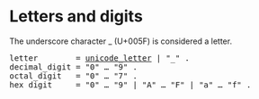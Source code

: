 # Letters and digits

The underscore character _ (U+005F) is considered a letter.

<pre>
<a id="letter">letter</a>        = <a href="/Source code representation/characters.html#unicode_letter">unicode_letter</a> | "_" .
<a id="decimal_digit">decimal_digit</a> = "0" … "9" .
<a id="octal_digit">octal_digit</a>   = "0" … "7" .
<a id="hex_digit">hex_digit</a>     = "0" … "9" | "A" … "F" | "a" … "f" .
</pre>